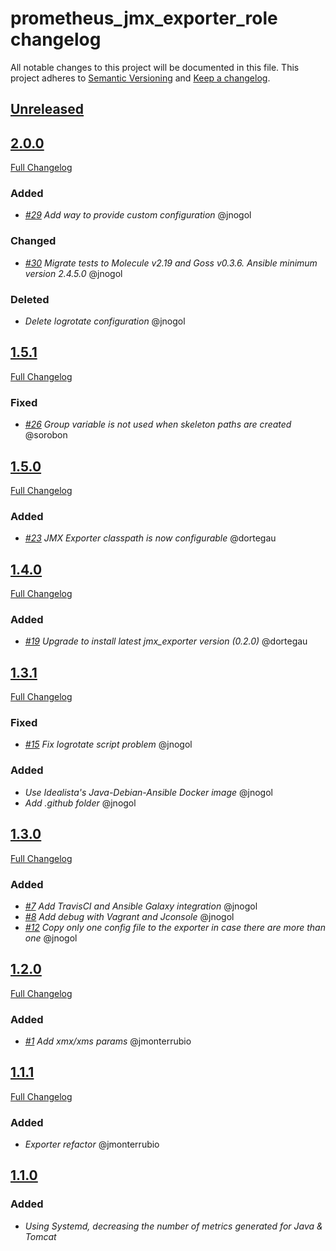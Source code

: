 # prometheus_jmx_exporter_role changelog

All notable changes to this project will be documented in this file.
This project adheres to [Semantic Versioning](http://semver.org/) and [Keep a changelog](https://github.com/olivierlacan/keep-a-changelog).


## [Unreleased](https://github.com/idealista/prometheus_jmx_exporter_role/tree/develop)

## [2.0.0](https://github.com/idealista/prometheus_jmx_exporter_role/tree/2.0.0)
[Full Changelog](https://github.com/idealista/prometheus_jmx_exporter_role/compare/1.5.1...2.0.0)
### Added
- *[#29](https://github.com/idealista/prometheus_jmx_exporter_role/issues/29) Add way to provide custom configuration* @jnogol

### Changed
- *[#30](https://github.com/idealista/prometheus_jmx_exporter_role/issues/30) Migrate tests to Molecule v2.19 and Goss v0.3.6. Ansible minimum version 2.4.5.0* @jnogol

### Deleted
- *Delete logrotate configuration* @jnogol

## [1.5.1](https://github.com/idealista/prometheus_jmx_exporter_role/tree/1.5.1)
[Full Changelog](https://github.com/idealista/prometheus_jmx_exporter_role/compare/1.5.0...1.5.1)
### Fixed
- *[#26](https://github.com/idealista/prometheus_jmx_exporter_role/issues/26) Group variable is not used when skeleton paths are created* @sorobon

## [1.5.0](https://github.com/idealista/prometheus_jmx_exporter_role/tree/1.5.0)
[Full Changelog](https://github.com/idealista/prometheus_jmx_exporter_role/compare/1.4.0...1.5.0)
### Added
- *[#23](https://github.com/idealista/prometheus_jmx_exporter_role/issues/23) JMX Exporter classpath is now configurable* @dortegau

## [1.4.0](https://github.com/idealista/prometheus_jmx_exporter_role/tree/1.4.0)
[Full Changelog](https://github.com/idealista/prometheus_jmx_exporter_role/compare/1.3.1...1.4.0)
### Added
- *[#19](https://github.com/idealista/prometheus_jmx_exporter_role/issues/19) Upgrade to install latest jmx_exporter version (0.2.0)* @dortegau

## [1.3.1](https://github.com/idealista/prometheus_jmx_exporter_role/tree/1.3.1)
[Full Changelog](https://github.com/idealista/prometheus_jmx_exporter_role/compare/1.3.0...1.3.1)
### Fixed
- *[#15](https://github.com/idealista/prometheus_jmx_exporter_role/issues/15) Fix logrotate script problem* @jnogol

### Added
- *Use Idealista's Java-Debian-Ansible Docker image* @jnogol
- *Add .github folder* @jnogol

## [1.3.0](https://github.com/idealista/prometheus_jmx_exporter_role/tree/1.3.0)
[Full Changelog](https://github.com/idealista/prometheus_jmx_exporter_role/compare/1.2.0...1.3.0)
### Added
- *[#7](https://github.com/idealista/prometheus_jmx_exporter_role/issues/7) Add TravisCI and Ansible Galaxy integration* @jnogol
- *[#8](https://github.com/idealista/prometheus_jmx_exporter_role/issues/8) Add debug with Vagrant and Jconsole* @jnogol
- *[#12](https://github.com/idealista/prometheus_jmx_exporter_role/issues/12) Copy only one config file to the exporter in case there are more than one* @jnogol

## [1.2.0](https://github.com/idealista/prometheus_jmx_exporter_role/tree/1.2.0)
[Full Changelog](https://github.com/idealista/prometheus_jmx_exporter_role/compare/1.1.1...1.2.0)
### Added
- *[#1](https://github.com/idealista/prometheus_jmx_exporter_role/issues/1) Add xmx/xms params* @jmonterrubio

## [1.1.1](https://github.com/idealista/prometheus_jmx_exporter_role/tree/1.1.1)
[Full Changelog](https://github.com/idealista/prometheus_jmx_exporter_role/compare/1.1.0...1.1.1)
### Added
- *Exporter refactor* @jmonterrubio

## [1.1.0](https://github.com/idealista/prometheus_jmx_exporter_role/tree/1.1.0)
### Added
- *Using Systemd, decreasing the number of metrics generated for Java & Tomcat*
